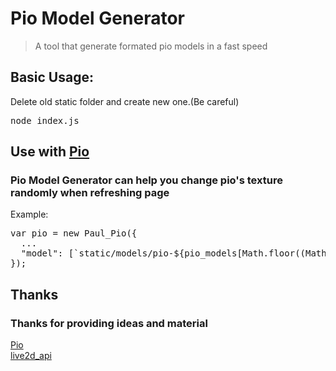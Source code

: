 # Pio Model Generator
> A tool that generate formated pio models in a fast speed

## Basic Usage:
Delete old static folder and create new one.(Be careful)
<pre>node index.js</pre>

## Use with [Pio](https://github.com/Dreamer-Paul/Pio)
### Pio Model Generator can help you change pio's texture randomly when refreshing page
Example:
<pre>
var pio = new Paul_Pio({  
  ...  
  "model": [`static/models/pio-${pio_models[Math.floor((Math.random()*pio_models.length))]}/model.json`]
});
</pre>

## Thanks 
### Thanks for providing ideas and material
[Pio](https://github.com/Dreamer-Paul/Pio)  
[live2d_api](https://github.com/fghrsh/live2d_api)